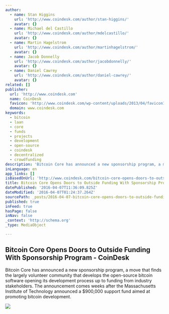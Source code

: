 ```yaml
---
author:
  - name: Stan Higgins
    url: 'http://www.coindesk.com/author/stan-higgins/'
    avatar: {}
  - name: Michael del Castillo
    url: 'http://www.coindesk.com/author/mdelcastillo/'
    avatar: {}
  - name: Martin Hagelstrom
    url: 'http://www.coindesk.com/author/martinhagelstrom/'
    avatar: {}
  - name: Jacob Donnelly
    url: 'http://www.coindesk.com/author/jacobdonnelly/'
    avatar: {}
  - name: Daniel Cawrey
    url: 'http://www.coindesk.com/author/daniel-cawrey/'
    avatar: {}
related: []
publisher:
  url: 'http://www.coindesk.com'
  name: CoinDesk
  favicon: 'http://www.coindesk.com/wp-content/uploads/2013/04/favicon1.ico?cf8224'
  domain: www.coindesk.com
keywords:
  - bitcoin
  - laan
  - core
  - funds
  - projects
  - development
  - open-source
  - coindesk
  - decentralized
  - crowdfunding
description: 'Bitcoin Core has announced a new sponsorship program, a move that finds the largely volunteer community that develops the open-source bitcoin software opening its development process up to funding from industry stakeholders. The announcement comes weeks after the Massachusetts Institute of Technology announced a $900,000 support fund aimed at promoting bitcoin development.'
inLanguage: en
app_links: []
isBasedOnUrl: 'http://www.coindesk.com/bitcoin-core-opens-doors-to-outside-funding-with-sponsorship-program/'
title: Bitcoin Core Opens Doors to Outside Funding With Sponsorship Program - CoinDesk
datePublished: '2016-04-07T11:36:09.825Z'
dateModified: '2016-04-07T01:24:37.264Z'
sourcePath: _posts/2016-04-07-bitcoin-core-opens-doors-to-outside-funding-with-sponsorship.md
published: true
inFeed: true
hasPage: false
inNav: false
_context: 'http://schema.org'
_type: MediaObject

---
```

<article style=""><h1>Bitcoin Core Opens Doors to Outside Funding With Sponsorship Program - CoinDesk</h1><p>Bitcoin Core has announced a new sponsorship program, a move that finds the largely volunteer community that develops the open-source bitcoin software opening its development process up to funding from industry stakeholders. The announcement comes weeks after the Massachusetts Institute of Technology announced a $900,000 support fund aimed at promoting bitcoin development.</p><img src="http://media.coindesk.com/2016/04/Support.jpg" /></article>